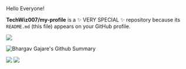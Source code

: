 Hello Everyone!

**TechWiz007/my-profile** is a ✨ VERY SPECIAL ✨ repository because its `README.md` (this file) appears on your GitHub profile.

<img src="https://github-readme-stats.vercel.app/api/pin/?username=&repo=github_profile"/>

![Bhargav Gajare's Github Summary](https://github-profile-summary-cards.vercel.app/api/cards/profile-details?username=TechWiz007&theme=vue)

<img src="https://github-readme-stats.vercel.app/api?username=TechWiz007&show_icons=true&theme=dark"/>

<img src="https://github-readme-stats.vercel.app/api/top-langs?username=TechWiz007"/>
